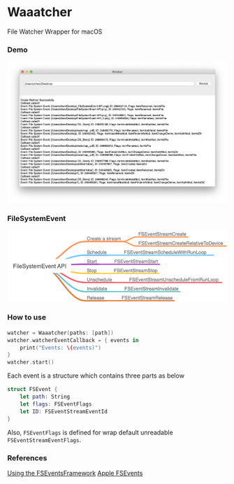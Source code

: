 # Waaatcher
File Watcher Wrapper for macOS


### Demo
![Demo](.assets/Demo.png)


### FileSystemEvent

![FileSystemEvent API](.assets/FileSystemEventAPI.png)


### How to use

``` Swift
watcher = Waaatcher(paths: [path])
watcher.watcherEventCallback = { events in
    print("Events: \(events)")
}
watcher.start()
```

Each event is a structure which contains three parts as below

``` Swift
struct FSEvent {
    let path: String
    let flags: FSEventFlags
    let ID: FSEventStreamEventId
}
```

Also, `FSEventFlags` is defined for wrap default unreadable `FSEventStreamEventFlags`.



### References

[Using the FSEventsFramework](https://developer.apple.com/library/archive/documentation/Darwin/Conceptual/FSEvents_ProgGuide/UsingtheFSEventsFramework/UsingtheFSEventsFramework.html)
[Apple FSEvents](http://nicoleibrahim.com/apple-fsevents-forensics/)
